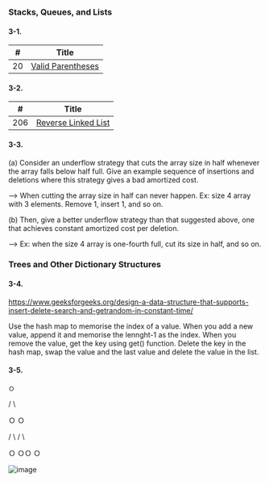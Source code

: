 <h3>Stacks, Queues, and Lists</h3>

<h4>3-1.</h4> 

| #	| Title	| 
| --- | --- | 
| 20 | [Valid Parentheses](https://github.com/foxfromworld/Coding-Interview-Preparation-with-LeetCode-and-An-Algorithm-Book/blob/main/LeetCode_Solutions/20.%20Valid%20Parentheses.py "link") |

<h4>3-2.</h4> 

| #	| Title	| 
| --- | --- | 
| 206 | [Reverse Linked List](https://github.com/foxfromworld/Coding-Interview-Preparation-with-LeetCode-and-An-Algorithm-Book/blob/main/LeetCode_Solutions/206.%20Reverse%20Linked%20List.py "link") | 

<h4>3-3.</h4> 

(a) Consider an underflow strategy that cuts the array size in half whenever the array falls below half full. Give an example sequence of insertions and deletions where this strategy gives a bad amortized cost.

--> When cutting the array size in half can never happen. Ex: size 4 array with 3 elements. Remove 1, insert 1, and so on.

(b) Then, give a better underflow strategy than that suggested above, one that achieves constant amortized cost per deletion. 

--> Ex: when the size 4 array is one-fourth full, cut its size in half, and so on.

<h3>Trees and Other Dictionary Structures</h3>

<h4>3-4.</h4> 

https://www.geeksforgeeks.org/design-a-data-structure-that-supports-insert-delete-search-and-getrandom-in-constant-time/

Use the hash map to memorise the index of a value. When you add a new value, append it and memorise the lennght-1 as the index. When you remove the value, get the key using get() function. Delete the key in the hash map, swap the value and the last value and delete the value in the list. 

<h4>3-5.</h4> 

    Ｏ
   /  \
   
  Ｏ  Ｏ
  
 / \ / \
 
Ｏ ＯＯ Ｏ


![image]()
